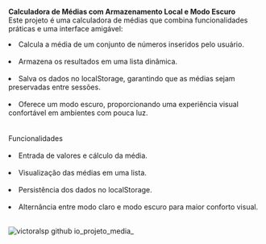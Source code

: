 <strong>Calculadora de Médias com Armazenamento Local e Modo Escuro</strong> <br>
Este projeto é uma calculadora de médias que combina funcionalidades práticas e uma interface amigável:

<li>Calcula a média de um conjunto de números inseridos pelo usuário.</li> <br>
<li>Armazena os resultados em uma lista dinâmica.</li> <br>
<li>Salva os dados no localStorage, garantindo que as médias sejam preservadas entre sessões.</li> <br>
<li>Oferece um modo escuro, proporcionando uma experiência visual confortável em ambientes com pouca luz.</li> <br>
<br> 
Funcionalidades <br> <br>
<li>Entrada de valores e cálculo da média.</li> <br>
<li>Visualização das médias em uma lista.</li> <br>
<li>Persistência dos dados no localStorage.</li> <br>
<li>Alternância entre modo claro e modo escuro para maior conforto visual.</li> <br>

![victoralsp github io_projeto_media_](https://github.com/user-attachments/assets/dbf4df1a-018f-4ae2-9681-6a174f5b9b31)
